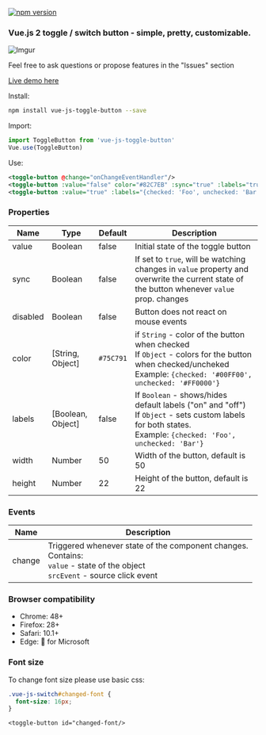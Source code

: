 [![npm version](https://badge.fury.io/js/vue-js-toggle-button.svg)](https://badge.fury.io/js/vue-js-toggle-button)

### Vue.js 2 toggle / switch button - simple, pretty, customizable.

![Imgur](http://i.imgur.com/a2Hf7pm.png)

Feel free to ask questions or propose features in the "Issues" section

[Live demo here](http://vue-js-toggle-button.yev.io/)

Install:
```bash
npm install vue-js-toggle-button --save
```
Import:
```javascript
import ToggleButton from 'vue-js-toggle-button'
Vue.use(ToggleButton)
```
Use:
```xml
<toggle-button @change="onChangeEventHandler"/>
<toggle-button :value="false" color="#82C7EB" :sync="true" :labels="true"/>
<toggle-button :value="true" :labels="{checked: 'Foo', unchecked: 'Bar'}"/>
```

### Properties

| Name      | Type              | Default     | Description                        |
| ---       | ---               | ---         | ---                                |
| value     | Boolean           | false       | Initial state of the toggle button |
| sync      | Boolean           | false       | If set to `true`, will be watching changes in `value` property and overwrite the current state of the button whenever `value` prop. changes |
| disabled  | Boolean           | false      | Button does not react on mouse events |
| color     | [String, Object]  | `#75C791`  | if `String` - color of the button when checked <br>If `Object` - colors for the button when checked/uncheked <br>Example: `{checked: '#00FF00', unchecked: '#FF0000'}`  |
| labels    | [Boolean, Object] | false      | If `Boolean` - shows/hides default labels ("on" and "off") <br>If `Object` - sets custom labels for both states. <br>Example: `{checked: 'Foo', unchecked: 'Bar'}`   |
| width     | Number            | 50         | Width of the button, default is 50 |
| height    | Number            | 22         | Height of the button, default is 22 |

### Events

| Name   | Description              |
| ---    | ---                      |
| change | Triggered whenever state of the component changes. <br>Contains: <br>`value` - state of the object <br>`srcEvent` - source click event |

### Browser compatibility

* Chrome: 48+
* Firefox: 28+
* Safari: 10.1+
* Edge: :pray: for Microsoft

### Font size
To change font size please use basic css:
```css
.vue-js-switch#changed-font {
  font-size: 16px;
}
```
```vue
<toggle-button id="changed-font/>
```
